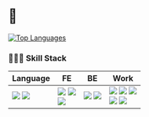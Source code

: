 # 👋

[![Top Languages](https://github-readme-stats.vercel.app/api/top-langs?username=whistleJs&layout=compact&langs_count=6)](https://github.com/whistleJs)

### 🧑🏻‍💻 Skill Stack

| Language | FE | BE | Work |
| -------- | -- | -- | ---- |
| <img src="https://img.shields.io/badge/JavaScript-f7df11?style=flat-square&logo=Javascript&logoColor=white" /> <img src="https://img.shields.io/badge/TypeScript-007AFF?style=flat-square&logo=Typescript&logoColor=white" /> | <img src="https://img.shields.io/badge/Vue.js-41B883?style=flat-square&logo=Vue.js&logoColor=white" /> <img src="https://img.shields.io/badge/React-61DAFB?style=flat-square&logo=React&logoColor=white" /><br /> <img src="https://img.shields.io/badge/Redux-764ABC?style=flat-square&logo=Redux&logoColor=white" /> | <img src="https://img.shields.io/badge/Spring Boot-80EA6E?style=flat-square&logo=Spring Boot&logoColor=white" /> <img src="https://img.shields.io/badge/MySQL-3E6E93?style=flat-square&logo=MySQL&logoColor=white" /> | <img src="https://img.shields.io/badge/Jira Software-0052CC?style=flat-square&logo=Jira Software&logoColor=white" /> <img src="https://img.shields.io/badge/Confluence-0052CC?style=flat-square&logo=Confluence&logoColor=white" /> <img src="https://img.shields.io/badge/Bitbucket-0052CC?style=flat-square&logo=Bitbucket&logoColor=white" /><br /> <img src="https://img.shields.io/badge/Slack-611F69?style=flat-square&logo=Slack&logoColor=white" /> <img src="https://img.shields.io/badge/Git-F34C28?style=flat-square&logo=Git&logoColor=white" />
